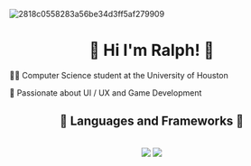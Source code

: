 

![2818c0558283a56be34d3ff5af279909](https://github.com/icaruskb/icaruskb/assets/107133872/d09fe7d2-afa1-4eb9-9184-80cd93734323)

<h1 align="center">👋 Hi I'm Ralph! 👋</h1>
<div class = "left-aligned">
    <p>👨‍💻 Computer Science student at the University of Houston</p>
    <p>💭 Passionate about UI / UX and Game Development</p>
</div>

<h2 align="center">💫 Languages and Frameworks 💫</h2>
<br/>
<div align="center">
    <img src="https://skillicons.dev/icons?i=react,cpp,html,css,vscode,github,figma,git" />
    <img src="https://skillicons.dev/icons?i=nodejs,python,javascript,typescript" /><br>
</div>
